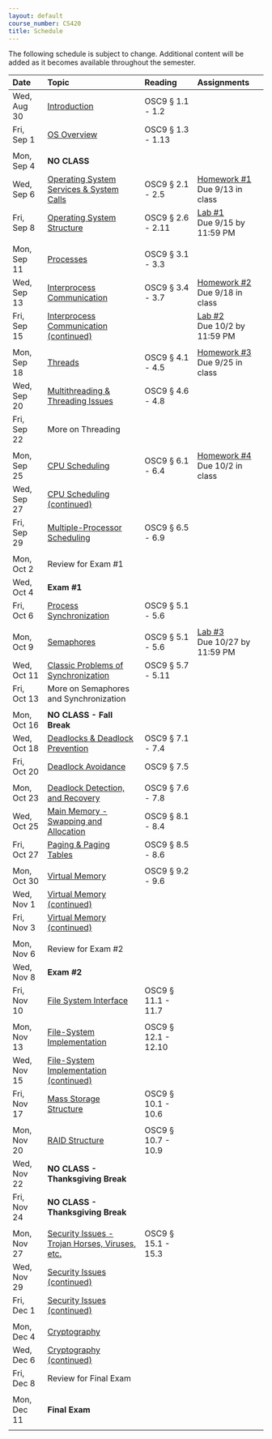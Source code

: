 ```yaml
---
layout: default
course_number: CS420
title: Schedule
---
```


The following schedule is subject to change.
Additional content will be added as it becomes available throughout the semester.<br>

**Date**       |  **Topic**                                                                                        |  **Reading**          |  **Assignments**      
:--------------|:--------------------------------------------------------------------------------------------------|:----------------------|:----------------------
Wed, Aug 30    |  [Introduction](lectures/lecture1_introduction.pdf)                                               |  OSC9 § 1.1 - 1.2     |
Fri, Sep 1     |  [OS Overview](lectures/lecture2_os_overview.pdf)                                                 |  OSC9 § 1.3 - 1.13    |
| | |
Mon, Sep 4     |  **NO CLASS**                                                                                     |                       |
Wed, Sep 6     |  [Operating System Services & System Calls](lectures/lecture3_services_and_system_calls.pdf)      |  OSC9 § 2.1 - 2.5     |  [Homework #1](homework/Homework_Assignment_1.txt) <br> Due 9/13 in class
Fri, Sep 8     |  [Operating System Structure](lectures/lecture4_operating_system_structure.pdf)                   |  OSC9 § 2.6 - 2.11    |  [Lab #1](labs/lab01.html) <br> Due 9/15 by 11:59 PM
| | |
Mon, Sep 11    |  [Processes](lectures/lecture5_processes.pdf)                                                     |  OSC9 § 3.1 - 3.3     |
Wed, Sep 13    |  [Interprocess Communication](lectures/lecture6a_interprocess_communication.pdf)                  |  OSC9 § 3.4 - 3.7     |  [Homework #2](homework/Homework_Assignment_2.txt) <br> Due 9/18 in class
Fri, Sep 15    |  [Interprocess Communication (continued)](lectures/lecture6b_client_server_communication.pdf)     |                       |  [Lab #2](labs/lab02.html) <br> Due 10/2 by 11:59 PM 
| | |
Mon, Sep 18    |  [Threads](lectures/lecture7_threads.pdf)                                                         |  OSC9 § 4.1 - 4.5     |  [Homework #3](homework/Homework_Assignment_3.txt) <br> Due 9/25 in class
Wed, Sep 20    |  [Multithreading & Threading Issues](lectures/lecture8_threading_issues.pdf)                      |  OSC9 § 4.6 - 4.8     |  
Fri, Sep 22    |  More on Threading                                                                                |                       |  
| | |
Mon, Sep 25    |  [CPU Scheduling](lectures/lecture9_cpu_scheduling.pdf)                                           |  OSC9 § 6.1 - 6.4     |  [Homework #4](homework/Homework_Assignment_4.txt) <br> Due 10/2 in class
Wed, Sep 27    |  [CPU Scheduling (continued)](lectures/lecture9_cpu_scheduling.pdf)                               |                       |
Fri, Sep 29    |  [Multiple-Processor Scheduling](lectures/lecture10_multiprocessor_scheduling.pdf)                |  OSC9 § 6.5 - 6.9     |
| | |
Mon, Oct 2     |  Review for Exam #1                                                                               |                       |
Wed, Oct 4     |  **Exam #1**                                                                                      |                       |
Fri, Oct 6     |  [Process Synchronization](lectures/lecture11_process_synchronization.pdf)                        |  OSC9 § 5.1 - 5.6     |
| | |
Mon, Oct 9     |  [Semaphores](lectures/lecture11_process_synchronization.pdf)                                     |  OSC9 § 5.1 - 5.6     |  [Lab #3](labs/lab03.html) <br> Due 10/27 by 11:59 PM
Wed, Oct 11    |  [Classic Problems of Synchronization](lectures/lecture12_classic_synchronization_problems.pdf)   |  OSC9 § 5.7 - 5.11    |  <!-- [Lab #3](labs/lab03.html) <br> Due 10/27 by 11:59 PM -->
Fri, Oct 13    |  More on Semaphores and Synchronization                                                           |                       |
| | |
Mon, Oct 16    |  **NO CLASS - Fall Break**                                                                        |                       |
Wed, Oct 18    |  [Deadlocks & Deadlock Prevention](lectures/lecture13+14+15_deadlock.pdf)                         |  OSC9 § 7.1 - 7.4     |  <!-- [Homework #5](homework/Homework_Assignment_5.txt) <br> Due 10/25 in class -->
Fri, Oct 20    |  [Deadlock Avoidance](lectures/lecture13+14+15_deadlock.pdf)                                      |  OSC9 § 7.5           |
| | |
Mon, Oct 23    |  [Deadlock Detection, and Recovery](lectures/lecture13+14+15_deadlock.pdf)                        |  OSC9 § 7.6 - 7.8     |
Wed, Oct 25    |  [Main Memory - Swapping and Allocation](lectures/lecture16_main_memory.pdf)                      |  OSC9 § 8.1 - 8.4     |
Fri, Oct 27    |  [Paging & Paging Tables](lectures/lecture17_paging_and_page_tables.pdf)                          |  OSC9 § 8.5 - 8.6     |  <!-- [Homework #6](homework/Homework_Assignment_6.txt) <br> Due 11/6 in class -->
| | |
Mon, Oct 30    |  [Virtual Memory](lectures/lecture18_virtual_memory.pdf)                                          |  OSC9 § 9.2 - 9.6     |  
Wed, Nov 1     |  [Virtual Memory (continued)](lectures/lecture18_virtual_memory.pdf)                              |                       |  <!-- [Homework #7](homework/Homework_Assignment_7.txt) <br> Due 11/6 in class -->
Fri, Nov 3     |  [Virtual Memory (continued)](lectures/lecture18_virtual_memory.pdf)                              |                       |
| | |
Mon, Nov 6     |  Review for Exam #2                                                                               |                       |
Wed, Nov 8     |  **Exam #2**                                                                                      |                       |
Fri, Nov 10    |  [File System Interface](lectures/lecture19+20_file_system_interface.pdf)                         |  OSC9 § 11.1 - 11.7   |
| | |
Mon, Nov 13    |  [File-System Implementation](lectures/lecture20+21_file_system_implementation.pdf)               |  OSC9 § 12.1 - 12.10  |
Wed, Nov 15    |  [File-System Implementation (continued)](lectures/lecture20+21_file_system_implementation.pdf)   |                       |
Fri, Nov 17    |  [Mass Storage Structure](lectures/lecture22_mass_storage_structure.pdf)                          |  OSC9 § 10.1 - 10.6   |
| | |
Mon, Nov 20    |  [RAID Structure](lectures/lecture23_RAID.pdf)                                                    |  OSC9 § 10.7 - 10.9   |  <!-- [Homework #8](homework/Homework_Assignment_8.txt) <br> Due 12/1 in class -->
Wed, Nov 22    |  **NO CLASS - Thanksgiving Break**                                                                |                       |
Fri, Nov 24    |  **NO CLASS - Thanksgiving Break**                                                                |                       |
| | |
Mon, Nov 27    |  [Security Issues - Trojan Horses, Viruses, etc.](lectures/lecture26_security_issues.pdf)         |  OSC9 § 15.1 - 15.3   |
Wed, Nov 29    |  [Security Issues (continued)](lectures/lecture26_security_issues.pdf)                            |                       |
Fri, Dec 1     |  [Security Issues (continued)](lectures/lecture26_security_issues.pdf)                            |                       |
| | |
Mon, Dec 4     |  [Cryptography](lectures/lecture27_cryptography.pdf)                                              |                       |
Wed, Dec 6     |  [Cryptography (continued)](lectures/lecture27_cryptography.pdf)                                  |                       |
Fri, Dec 8     |  Review for Final Exam                                                                            |                       |
| | |
Mon, Dec 11    |  **Final Exam**                                                                                   |                       |
| | |



